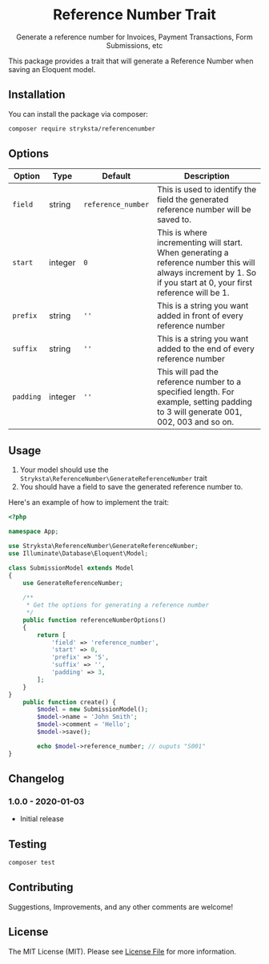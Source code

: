 <h1 align="center">Reference Number Trait</h1>

<p align="center">Generate a reference number for Invoices, Payment Transactions, Form Submissions, etc </p>

This package provides a trait that will generate a Reference Number when saving an Eloquent model. 

## Installation

You can install the package via composer:
``` bash
composer require stryksta/referencenumber
```
## Options
| Option |  Type |  Default | Description  |
| ------------ | ------------ | ------------ | ------------ |
| `field`  | string  | `reference_number`  | This is used to identify the field the generated reference number will be saved to.  |
| `start`  | integer  |  `0` | This is where incrementing will start. When generating a reference number this will always increment by 1. So if you start at 0, your first reference will be 1.  |
|  `prefix` | string  | `''`  | This is a string you want added in front of every reference number  |
| `suffix`  | string  | `''`  | This is a string you want added to the end of every reference number  |
| `padding`  | integer  | `''`  | This will pad the reference number to a specified length. For example, setting padding to 3 will generate 001, 002, 003 and so on.  |


## Usage

1. Your  model should use the `Stryksta\ReferenceNumber\GenerateReferenceNumber` trait
2. You should have a field to save the generated reference number to.

Here's an example of how to implement the trait:

```php
<?php

namespace App;

use Stryksta\ReferenceNumber\GenerateReferenceNumber;
use Illuminate\Database\Eloquent\Model;

class SubmissionModel extends Model
{
    use GenerateReferenceNumber;
   
    /**
     * Get the options for generating a reference number
     */
    public function referenceNumberOptions()
    {
        return [
            'field' => 'reference_number',
            'start' => 0,
            'prefix' => 'S',
            'suffix' => '',
            'padding' => 3,
        ];
    }
}
    public function create() {
        $model = new SubmissionModel();
        $model->name = 'John Smith';
        $model->comment = 'Hello';
        $model->save();

        echo $model->reference_number; // ouputs "S001"
}

```

## Changelog

### 1.0.0 - 2020-01-03

- Initial release

## Testing

``` bash
composer test
```
## Contributing
Suggestions, Improvements, and any other comments are welcome!

## License

The MIT License (MIT). Please see [License File](LICENSE.md) for more information.